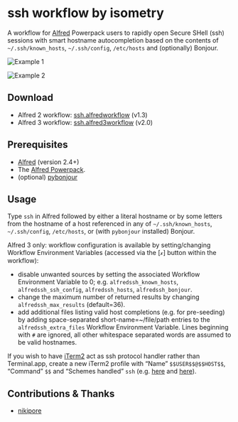 # ssh workflow by isometry

A workflow for [Alfred](http://www.alfredapp.com/) Powerpack users to rapidly open Secure SHell (ssh) sessions with smart hostname autocompletion based on the contents of `~/.ssh/known_hosts`, `~/.ssh/config`, `/etc/hosts` and (optionally) Bonjour.

![Example 1](https://raw.github.com/isometry/alfredworkflows/master/screenshots/ssh_local.png)

![Example 2](https://raw.github.com/isometry/alfredworkflows/master/screenshots/ssh_user@local.png)

## Download
- Alfred 2 workflow: [ssh.alfredworkflow](https://raw.github.com/isometry/alfredworkflows/master/ssh.alfredworkflow) (v1.3)
- Alfred 3 workflow: [ssh.alfred3workflow](https://raw.github.com/isometry/alfredworkflows/master/ssh.alfred3workflow) (v2.0)

## Prerequisites

- [Alfred](http://www.alfredapp.com/) (version 2.4+)
- The [Alfred Powerpack](http://www.alfredapp.com/powerpack/).
- (optional) [pybonjour](https://pypi.python.org/pypi/pybonjour)

## Usage

Type `ssh` in Alfred followed by either a literal hostname or by some letters from the hostname of a host referenced in any of `~/.ssh/known_hosts`, `~/.ssh/config`, `/etc/hosts`, or (with `pybonjour` installed) Bonjour.

Alfred 3 only: workflow configuration is available by setting/changing Workflow Environment Variables (accessed via the [𝓍] button within the workflow):
- disable unwanted sources by setting the associated Workflow Environment Variable to 0; e.g. `alfredssh_known_hosts`, `alfredssh_ssh_config`, `alfredssh_hosts`, `alfredssh_bonjour`.
- change the maximum number of returned results by changing `alfredssh_max_results` (default=36).
- add additional files listing valid host completions (e.g. for pre-seeding) by adding space-separated short-name=~/file/path entries to the `alfredssh_extra_files` Workflow Environment Variable. Lines beginning with `#` are ignored, all other whitespace separated words are assumed to be valid hostnames.

If you wish to have [iTerm2](https://www.iterm2.com/) act as ssh protocol handler rather than Terminal.app, create a new iTerm2 profile with “Name” `$$USER$$@$$HOST$$`, “Command” `$$` and “Schemes handled” `ssh` (e.g. [here](http://apple.stackexchange.com/questions/28938/set-iterm2-as-the-ssh-url-handler) and [here](http://www.alfredforum.com/topic/826-ssh-with-smart-hostname-autocompletion/#entry4147)).

## Contributions & Thanks

- [nikipore](https://github.com/nikipore)
